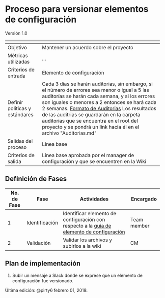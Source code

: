 # Proceso para versionar elementos de configuración
Versión 1.0


[]() | []()  
--|--
Objetivo| Mantener un acuerdo sobre el proyecto
Métricas utilizadas | ...
Criterios de entrada | Elemento de configuración
Definir políticas y estándares | Cada 3 días se harán auditorias, sin embargo, si el número de errores sea menor o igual a 5 las auditorías se harán cada semana, y si los errores son iguales o menores a 2 entonces se hará cada 2 semanas. [Formato de Auditorias](https://github.com/CaveLabs-1/Wiki/blob/Mariana-Auditoria-Configuracion/Configuracion/Auditor%C3%ADas%20de%20Configuraci%C3%B3n.docx) Los resultados de las auditrias se guardarán en la carpeta auditorias que se encuentra en el root del proyecto y se pondrá un link hacia él en el archivo "Auditorias.md"
Salidas del proceso | Línea base
Criterios de salida | Línea base aprobada por el manager de configuración y que se encuentren en la Wiki

## Definición de Fases
No. de Fase | Fase | Actividades | Encargado
------------|------|-------------|-----------
1 | Identificación | Identificar elemento de configuración con respecto a la [guía de elemento de configuración](https://github.com/CaveLabs-1/Wiki/blob/master/Configuracion/Guias/Guia%20Configuration%20Item.md) | Team member
2 | Validación | Validar los archivos y subirlos a la wiki | CM



## Plan de implementación
1. Subir un mensaje a Slack donde se exprese que un elemento de configuración fue versionado.



Última edición: @pirty6 febrero 01, 2018.
